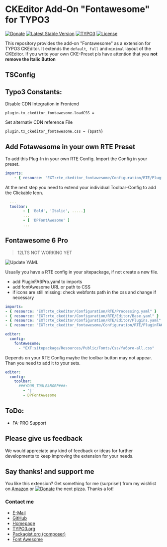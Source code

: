 # CKEditor Add-On "Fontawesome" for TYPO3
[![Donate](https://img.shields.io/badge/Donate-PayPal-green.svg?style=for-the-badge)](https://www.paypal.me/dirkpersky)
[![Latest Stable Version](https://img.shields.io/packagist/v/dirkpersky/typo3-rte-ckeditor-fontawesome?style=for-the-badge)](https://packagist.org/packages/dirkpersky/typo3-rte-ckeditor-fontawesome)
[![TYPO3](https://img.shields.io/badge/TYPO3-rte__ckeditor__fontawesome-%23f49700?style=for-the-badge)](https://extensions.typo3.org/extension/rte_ckeditor_fontawesome/)
[![License](https://img.shields.io/packagist/l/dirkpersky/typo3-rte-ckeditor-fontawesome?style=for-the-badge)](https://packagist.org/packages/dirkpersky/typo3-rte-ckeditor-fontawesome)

This repository provides the add-on "Fontawesome" as a extension for TYPO3 CKEditor.
It extends the `default`,` full` and `minimal` layout of the CKEditor. If you write your own CKE-Preset pls have attention that you **not remove the Italic Button**

## TSConfig

## Typo3 Constants:
Disable CDN Integration in Frontend
```
plugin.tx_ckeditor_fontawesome.loadCSS = 
```
Set alternativ CDN reference File
```
plugin.tx_ckeditor_fontawesome.css = {$path}
```

## Add Fotawesome in your own RTE Preset
To add this Plug-In in your own RTE Config. Import the Config in your preset.
```yaml
imports:
    - { resource: "EXT:rte_ckeditor_fontawesome/Configuration/RTE/PluginFA6.yaml" }
```

At the next step you need to extend your individual Toolbar-Config to add the Clickable Icon.
```yaml
  ...
  toolbar:
        - [ 'Bold', 'Italic', .....]
        ...
        - [ 'DPFontAwesome' ]
        ...
```

## Fontawesome 6 Pro
> 12LTS NOT WORKING YET

![Update YAML](https://img.shields.io/badge/UPDATE-FA6%20PRO%20YAML-green?style=for-the-badge)

Usually you have a RTE config in your sitepackage, if not create a new file.
* add PluginFA6Pro.yaml to imports
* add fontAwesome URL or path to CSS
* if icons are still missing: check webfonts path in the css and change if necessary

```yaml
imports:
- { resource: "EXT:rte_ckeditor/Configuration/RTE/Processing.yaml" }
- { resource: "EXT:rte_ckeditor/Configuration/RTE/Editor/Base.yaml" }
- { resource: "EXT:rte_ckeditor/Configuration/RTE/Editor/Plugins.yaml" }
- { resource: "EXT:rte_ckeditor_fontawesome/Configuration/RTE/PluginFA6Pro.yaml" }

editor:
  config:
    fontAwesome:
      - "EXT:sitepackage/Resources/Public/Fonts/Css/fa6pro-all.css"
```

Depends on your RTE Config maybe the toolbar button may not appear.
Than you need to add it to your sets.

```yaml
editor:
  config:
    toolbar:
      ###YOUR_TOOLBARGRP###:
        - '|'
        - DPFontAwesome
```

## ToDo:

- FA-PRO Support

## Please give us feedback
We would appreciate any kind of feedback or ideas for further developments to keep improving the extension for your needs.

## Say thanks! and support me
You like this extension? Get something for me (surprise!) from my wishlist on [Amazon](https://www.amazon.de/hz/wishlist/ls/15L17XDFBEYFL/r) or [![Donate](https://img.shields.io/badge/Donate-PayPal-green.svg)](https://www.paypal.me/dirkpersky) the next pizza. Thanks a lot!

### Contact me
- [E-Mail](mailto:info@dp-wired.de)
- [GitHub](https://github.com/DirkPersky/rte-ckeditor-fontawesome)
- [Homepage](https://web-kon.de)
- [TYPO3.org](https://extensions.typo3.org/extension/rte_ckeditor_fontawesome/)
- [Packagist.org (composer)](https://packagist.org/packages/dirkpersky/typo3-rte-ckeditor-fontawesome)
- [Font Awesome](https://fontawesome.com)
